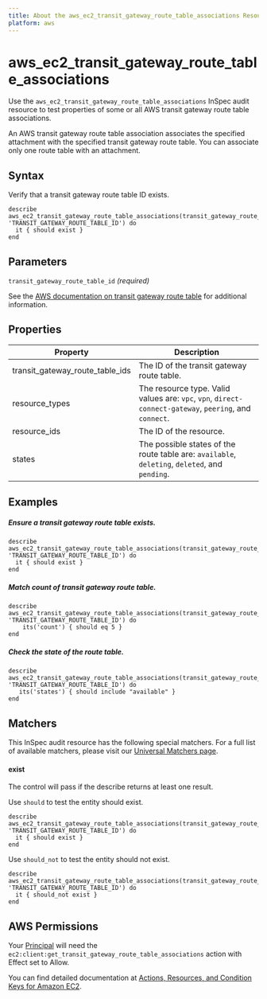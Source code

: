 ```yaml
---
title: About the aws_ec2_transit_gateway_route_table_associations Resource
platform: aws
---
```


# aws\_ec2\_transit\_gateway\_route_table\_associations

Use the `aws_ec2_transit_gateway_route_table_associations` InSpec audit resource to test properties of some or all AWS transit gateway route table associations.

An AWS transit gateway route table association associates the specified attachment with the specified transit gateway route table. You can associate only one route table with an attachment.

## Syntax

Verify that a transit gateway route table ID exists.

    describe aws_ec2_transit_gateway_route_table_associations(transit_gateway_route_table_id: 'TRANSIT_GATEWAY_ROUTE_TABLE_ID') do
      it { should exist }
    end

## Parameters

`transit_gateway_route_table_id` _(required)_

See the [AWS documentation on transit gateway route table](https://docs.aws.amazon.com/AWSCloudFormation/latest/UserGuide/aws-resource-ec2-transitgatewayroutetableassociation.html) for additional information.

## Properties

| Property | Description|
| --- | --- |
| transit_gateway_route_table_ids | The ID of the transit gateway route table. |
| resource_types | The resource type. Valid values are: `vpc`, `vpn`, `direct-connect-gateway`, `peering`, and `connect`. |
| resource_ids | The ID of the resource. |
| states | The possible states of the route table are: `available`, `deleting`, `deleted`, and `pending`. |

## Examples

##### Ensure a transit gateway route table exists.

    describe aws_ec2_transit_gateway_route_table_associations(transit_gateway_route_table_id: 'TRANSIT_GATEWAY_ROUTE_TABLE_ID') do
      it { should exist }
    end

##### Match count of transit gateway route table.

    describe aws_ec2_transit_gateway_route_table_associations(transit_gateway_route_table_id: 'TRANSIT_GATEWAY_ROUTE_TABLE_ID') do
        its('count') { should eq 5 }
    end

##### Check the state of the route table.

    describe aws_ec2_transit_gateway_route_table_associations(transit_gateway_route_table_id: 'TRANSIT_GATEWAY_ROUTE_TABLE_ID') do
       its('states') { should include "available" }
    end

## Matchers

This InSpec audit resource has the following special matchers. For a full list of available matchers, please visit our [Universal Matchers page](https://www.inspec.io/docs/reference/matchers/).

#### exist

The control will pass if the describe returns at least one result.

Use `should` to test the entity should exist.

    describe aws_ec2_transit_gateway_route_table_associations(transit_gateway_route_table_id: 'TRANSIT_GATEWAY_ROUTE_TABLE_ID') do
      it { should exist }
    end

Use `should_not` to test the entity should not exist.

    describe aws_ec2_transit_gateway_route_table_associations(transit_gateway_route_table_id: 'TRANSIT_GATEWAY_ROUTE_TABLE_ID') do
      it { should_not exist }
    end

## AWS Permissions

Your [Principal](https://docs.aws.amazon.com/IAM/latest/UserGuide/intro-structure.html#intro-structure-principal) will need the `ec2:client:get_transit_gateway_route_table_associations` action with Effect set to Allow.

You can find detailed documentation at [Actions, Resources, and Condition Keys for Amazon EC2](https://docs.aws.amazon.com/IAM/latest/UserGuide/list_amazonec2.html).
